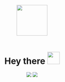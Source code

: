 
<p align="center"><img src="https://avatars.githubusercontent.com/u/111180868" width="100"/></p>
<p align="center"><img src="https://komarev.com/ghpvc/?username=pixelit-project&style=flat-square&color=blue" alt=""></p>
<h1 align="center">Hey there <img src="https://media.giphy.com/media/hvRJCLFzcasrR4ia7z/giphy.gif" width="40"></h1>

<p align="center">
<img src="https://github-readme-stats.vercel.app/api/pin/?username=pixelit-project&repo=PixelIt&theme=dark"/> <img src="https://github-readme-stats.vercel.app/api/pin/?username=pixelit-project&repo=node-red-contrib-pixelit&theme=dark"/>

</p>
<!--

**Here are some ideas to get you started:**

🙋‍♀️ A short introduction - what is your organization all about?
🌈 Contribution guidelines - how can the community get involved?
👩‍💻 Useful resources - where can the community find your docs? Is there anything else the community should know?
🍿 Fun facts - what does your team eat for breakfast?
🧙 Remember, you can do mighty things with the power of [Markdown](https://docs.github.com/github/writing-on-github/getting-started-with-writing-and-formatting-on-github/basic-writing-and-formatting-syntax)
-->
